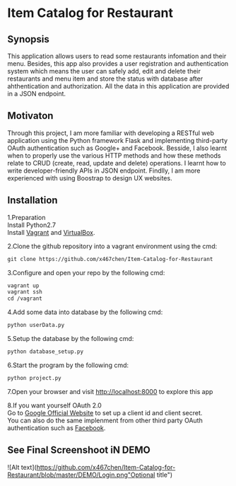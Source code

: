 # Item Catalog for Restaurant

## Synopsis
This application allows users to read some restaurants infomation and their menu. Besides, this app also provides a user registration and authentication system which means the user can safely add, edit and delete their restaurants and menu item and store the status with database after ahthentication and authorization. All the data in this application are provided in a JSON endpoint.


## Motivaton
Through this project, I am more familiar with developing a RESTful web application using the Python framework Flask and implementing third-party OAuth authentication such as Google+ and Facebook. Besside, I also learnt when to properly use the various HTTP methods and how these methods relate to CRUD (create, read, update and delete) operations. I learnt how to write developer-friendly APIs in JSON endpoint. Findlly, I am more experienced with using Boostrap to design UX websites.



## Installation
1.Preparation<br />
Install Python2.7<br />
Install [Vagrant](https://www.vagrantup.com/) and [VirtualBox](https://www.virtualbox.org/wiki/Download_Old_Builds_5_1).<br />

2.Clone the github repository into a vagrant environment using the cmd:
``` xml
git clone https://github.com/x467chen/Item-Catalog-for-Restaurant
```
3.Configure and open your repo by the following cmd:
``` xml
vagrant up
vagrant ssh
cd /vagrant
```
4.Add some data into database by the following cmd:
``` xml
python userData.py
```

5.Setup the database by the following cmd:
``` xml
python database_setup.py
```

6.Start the program by the following cmd:
``` xml
python project.py
```

7.Open your browser and visit [http://localhost:8000](http://localhost:8000) to explore this app<br />

8.If you want yourself OAuth 2.0<br />
Go to [Google Official Website](http://console.developers.google.com) to set up a client id and client secret.<br />
You can also do the same implenment from other third party OAuth authentication such as [Facebook](https://developers.facebook.com/).

## See Final Screenshoot iN DEMO
![Alt text](https://github.com/x467chen/Item-Catalog-for-Restaurant/blob/master/DEMO/Login.png"Optional title")
